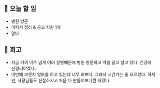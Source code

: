 ## 📑 오늘 할 일

- 병원 방문
- 이력서 정리 & 공고 지원 1개
- 알바

## 💬 회고

- 지금 거의 이주 넘게 여러 질병때문에 병원 방문하고 약을 달고 살고 있다. 건강에 신경써야겠다.
- 이번에 브랜치 알바를 하고 있는데 너무 바쁘다. 그래서 시간가는 줄 모르겠다. 하지만, 사장님들도 친절하시고 처음 다 만들어보니깐 재밌다.
